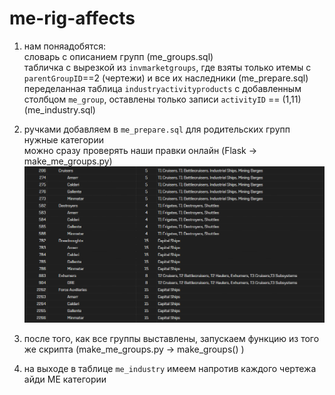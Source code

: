 # me-rig-affects

1. нам поняадобятся: <br>
словарь с описанием групп (me_groups.sql)<br>
табличка с вырезкой из `invmarketgroups`, где взяты только итемы с `parentGroupID`==2 (чертежи) и все их наследники (me_prepare.sql)<br>
переделанная таблица `industryactivityproducts` с добавленным столбцом `me_group`, оставлены только записи `activityID` == (1,11)  (me_industry.sql)<br>

2. ручками добавляем в `me_prepare.sql` для родительских групп нужные категории <br>
можно сразу проверять наши правки онлайн (Flask -> make_me_groups.py)<br>
![пример работы фласка](https://github.com/VovkaKorben/me-rig-affects/blob/main/check_example.png)



3. после того, как все группы выставлены, запускаем функцию из того же скрипта (make_me_groups.py -> make_groups() )

4. на выходе в таблице `me_industry` имеем напротив каждого чертежа айди ME категории

